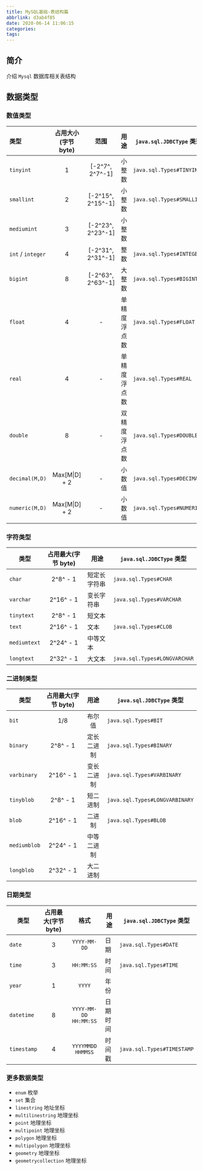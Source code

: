 ```yaml
---
title: MySQL基础-表结构篇
abbrlink: d3ab4f85
date: 2020-06-14 11:06:15
categories:
tags:
---
```




## 简介

介绍 `Mysql` 数据库相关表结构



## 数据类型


### 数值类型

| 类型              | 占用大小(字节 byte) | 范围              | 用途 | `java.sql.JDBCType` 类型 |
| :---------------- | :------------: | :---------------: | ---- | ------------------------ |
| `tinyint`         | 1              | [-2^7^, 2^7^-1]   | 小整数 | `java.sql.Types#TINYINT` |
| `smallint`        | 2              | [-2^15^, 2^15^-1] | 小整数 | `java.sql.Types#SMALLINT` |
| `mediumint`       | 3              | [-2^23^, 2^23^-1] | 小整数 |  |
| `int` / `integer` | 4              | [-2^31^, 2^31^-1]   | 整数 | `java.sql.Types#INTEGER` |
| `bigint`          | 8              | [-2^63^, 2^63^-1]   | 大整数 | `java.sql.Types#BIGINT` |
| `float` | 4 | - | 单精度浮点数 | `java.sql.Types#FLOAT` |
| `real` | 4 | - | 单精度浮点数 | `java.sql.Types#REAL` |
| `double`          | 8              | -  | 双精度浮点数 | `java.sql.Types#DOUBLE` |
| `decimal(M,D)`    | Max[M\|D] + 2  | -                 | 小数值 | `java.sql.Types#DECIMAL`  |
| `numeric(M,D)` | Max[M\|D] + 2 | - | 小数值 | `java.sql.Types#NUMERIC` |

### 字符类型

| 类型         | 占用最大(字节 byte) | 用途         | `java.sql.JDBCType` 类型     |
| ------------ | :-----------------: | ------------ | ---------------------------- |
| `char`       |      2^8^ - 1       | 短定长字符串 | `java.sql.Types#CHAR`        |
| `varchar`    |      2^16^ - 1      | 变长字符串   | `java.sql.Types#VARCHAR`     |
| `tinytext`   |      2^8^ - 1       | 短文本       |                              |
| `text`       |      2^16^ - 1      | 文本         | `java.sql.Types#CLOB`        |
| `mediumtext` |      2^24^ - 1      | 中等文本     |                              |
| `longtext`   |      2^32^ - 1      | 大文本       | `java.sql.Types#LONGVARCHAR` |

### 二进制类型

| 类型         | 占用最大(字节 byte) |    用途    | `java.sql.JDBCType` 类型       |
| ------------ | :-----------------: | :--------: | ------------------------------ |
| `bit`        |         1/8         |   布尔值   | `java.sql.Types#BIT`           |
| `binary`     |      2^8^ - 1       | 定长二进制 | `java.sql.Types#BINARY`        |
| `varbinary`  |      2^16^ - 1      | 变长二进制 | `java.sql.Types#VARBINARY`     |
| `tinyblob`   |      2^8^ - 1       |  短二进制  | `java.sql.Types#LONGVARBINARY` |
| `blob`       |      2^16^ - 1      |   二进制   | `java.sql.Types#BLOB`          |
| `mediumblob` |      2^24^ - 1      | 中等二进制 |                                |
| `longblob`   |      2^32^ - 1      |  大二进制  |                                |


### 日期类型

| 类型        | 占用最大(字节 byte) |         格式          | 用途     | `java.sql.JDBCType` 类型   |
| ----------- | :-----------------: | :-------------------: | -------- | -------------------------- |
| `date`      |          3          |     `YYYY-MM-DD`      | 日期     | `java.sql.Types#DATE`      |
| `time`      |          3          |      `HH:MM:SS`       | 时间     | `java.sql.Types#TIME`      |
| `year`      |          1          |        `YYYY`         | 年份     |                            |
| `datetime`  |          8          | `YYYY-MM-DD HH:MM:SS` | 日期时间 |                            |
| `timestamp` |          4          |   `YYYYMMDD HHMMSS`   | 时间戳   | `java.sql.Types#TIMESTAMP` |



### 更多数据类型

- `enum` 枚举
- `set` 集合
- `linestring` 地址坐标
- `multilinestring` 地理坐标
- `point` 地理坐标
- `multipoint` 地理坐标
- `polygon` 地理坐标
- `multipolygon` 地理坐标
- `geometry` 地理坐标
- `geometrycollection` 地理坐标